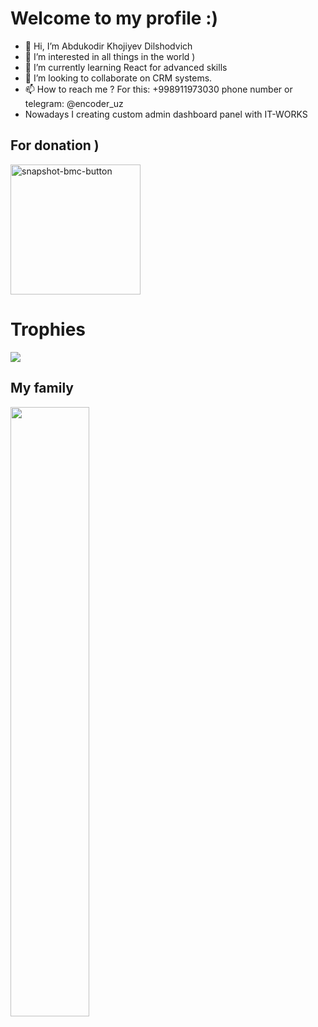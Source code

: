 # Welcome to my profile :)


- 👋 Hi, I’m Abdukodir Khojiyev Dilshodvich
- 👀 I’m interested in all things in the world )
- 🌱 I’m currently learning React for advanced skills
- 🧐 I’m looking to collaborate on CRM systems.
- 📫 How to reach me ? For this: +998911973030 phone number or telegram: @encoder_uz
- Nowadays I creating custom admin dashboard panel with IT-WORKS

## For donation )
<a href="https://buymeacoffee.com/encoderuz" target="_blank" rel="noreferrer"> <img width="208" alt="snapshot-bmc-button" src="https://github.com/encoderuz/encoderuz/assets/43345536/e5002e56-1775-4dea-8ea8-9da9e20f4cd4"> </a>

# Trophies
<p align="left">
  <img alig src="https://github-profile-trophy.vercel.app/?username=encoderuz&column=7&rank=SSS,SS,S,AAA,AA,A,B,C" />
</p>
                                                                                           

[//]: # (<a href="" target="_blank" rel="noreferrer"> <img src="" height="50" /> </a> )

## My family
<a href="https://it-works.uz" target="_blank" rel="noreferrer"> <img src="https://it-works.uz/Untitled-1.png" width="50%" /> </a>
